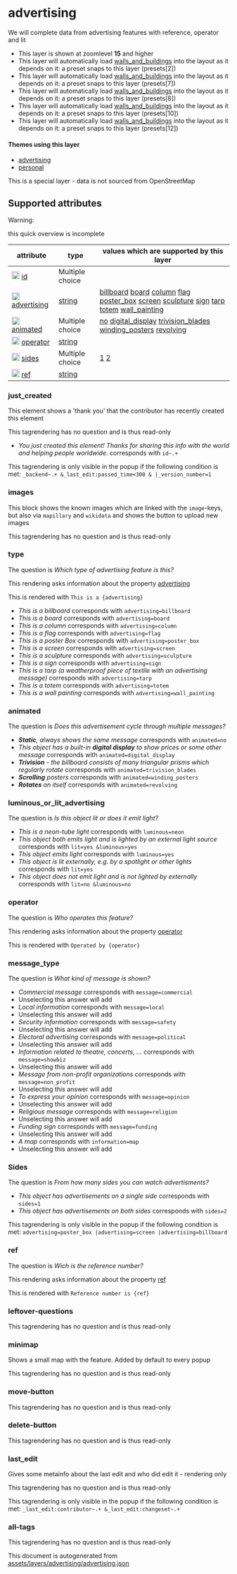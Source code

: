 [//]: # (WARNING: this file is automatically generated. Please find the sources at the bottom and edit those sources)

 advertising 
=============





We will complete data from advertising features with reference, operator and lit






  - This layer is shown at zoomlevel **15** and higher
  - This layer will automatically load  [walls_and_buildings](./walls_and_buildings.md)  into the layout as it depends on it:  a preset snaps to this layer (presets[2])
  - This layer will automatically load  [walls_and_buildings](./walls_and_buildings.md)  into the layout as it depends on it:  a preset snaps to this layer (presets[7])
  - This layer will automatically load  [walls_and_buildings](./walls_and_buildings.md)  into the layout as it depends on it:  a preset snaps to this layer (presets[8])
  - This layer will automatically load  [walls_and_buildings](./walls_and_buildings.md)  into the layout as it depends on it:  a preset snaps to this layer (presets[10])
  - This layer will automatically load  [walls_and_buildings](./walls_and_buildings.md)  into the layout as it depends on it:  a preset snaps to this layer (presets[12])




#### Themes using this layer 





  - [advertising](https://mapcomplete.org/advertising)
  - [personal](https://mapcomplete.org/personal)


This is a special layer - data is not sourced from OpenStreetMap



 Supported attributes 
----------------------



Warning: 

this quick overview is incomplete



attribute | type | values which are supported by this layer
----------- | ------ | ------------------------------------------
[<img src='https://mapcomplete.org/assets/svg/statistics.svg' height='18px'>](https://taginfo.openstreetmap.org/keys/id#values) [id](https://wiki.openstreetmap.org/wiki/Key:id) | Multiple choice | 
[<img src='https://mapcomplete.org/assets/svg/statistics.svg' height='18px'>](https://taginfo.openstreetmap.org/keys/advertising#values) [advertising](https://wiki.openstreetmap.org/wiki/Key:advertising) | [string](../SpecialInputElements.md#string) | [billboard](https://wiki.openstreetmap.org/wiki/Tag:advertising%3Dbillboard) [board](https://wiki.openstreetmap.org/wiki/Tag:advertising%3Dboard) [column](https://wiki.openstreetmap.org/wiki/Tag:advertising%3Dcolumn) [flag](https://wiki.openstreetmap.org/wiki/Tag:advertising%3Dflag) [poster_box](https://wiki.openstreetmap.org/wiki/Tag:advertising%3Dposter_box) [screen](https://wiki.openstreetmap.org/wiki/Tag:advertising%3Dscreen) [sculpture](https://wiki.openstreetmap.org/wiki/Tag:advertising%3Dsculpture) [sign](https://wiki.openstreetmap.org/wiki/Tag:advertising%3Dsign) [tarp](https://wiki.openstreetmap.org/wiki/Tag:advertising%3Dtarp) [totem](https://wiki.openstreetmap.org/wiki/Tag:advertising%3Dtotem) [wall_painting](https://wiki.openstreetmap.org/wiki/Tag:advertising%3Dwall_painting)
[<img src='https://mapcomplete.org/assets/svg/statistics.svg' height='18px'>](https://taginfo.openstreetmap.org/keys/animated#values) [animated](https://wiki.openstreetmap.org/wiki/Key:animated) | Multiple choice | [no](https://wiki.openstreetmap.org/wiki/Tag:animated%3Dno) [digital_display](https://wiki.openstreetmap.org/wiki/Tag:animated%3Ddigital_display) [trivision_blades](https://wiki.openstreetmap.org/wiki/Tag:animated%3Dtrivision_blades) [winding_posters](https://wiki.openstreetmap.org/wiki/Tag:animated%3Dwinding_posters) [revolving](https://wiki.openstreetmap.org/wiki/Tag:animated%3Drevolving)
[<img src='https://mapcomplete.org/assets/svg/statistics.svg' height='18px'>](https://taginfo.openstreetmap.org/keys/operator#values) [operator](https://wiki.openstreetmap.org/wiki/Key:operator) | [string](../SpecialInputElements.md#string) | 
[<img src='https://mapcomplete.org/assets/svg/statistics.svg' height='18px'>](https://taginfo.openstreetmap.org/keys/sides#values) [sides](https://wiki.openstreetmap.org/wiki/Key:sides) | Multiple choice | [1](https://wiki.openstreetmap.org/wiki/Tag:sides%3D1) [2](https://wiki.openstreetmap.org/wiki/Tag:sides%3D2)
[<img src='https://mapcomplete.org/assets/svg/statistics.svg' height='18px'>](https://taginfo.openstreetmap.org/keys/ref#values) [ref](https://wiki.openstreetmap.org/wiki/Key:ref) | [string](../SpecialInputElements.md#string) | 




### just_created 



This element shows a 'thank you' that the contributor has recently created this element

This tagrendering has no question and is thus read-only





  - *You just created this element! Thanks for sharing this info with the world and helping people worldwide.*  corresponds with  `id~.+`


This tagrendering is only visible in the popup if the following condition is met: `_backend~.+ &_last_edit:passed_time<300 & |_version_number=1`



### images 



This block shows the known images which are linked with the `image`-keys, but also via `mapillary` and `wikidata` and shows the button to upload new images

This tagrendering has no question and is thus read-only





### type 



The question is  *Which type of advertising feature is this?*

This rendering asks information about the property  [advertising](https://wiki.openstreetmap.org/wiki/Key:advertising) 

This is rendered with  `This is a {advertising}`





  - *This is a billboard*  corresponds with  `advertising=billboard`
  - *This is a board*  corresponds with  `advertising=board`
  - *This is a column*  corresponds with  `advertising=column`
  - *This is a flag*  corresponds with  `advertising=flag`
  - *This is a poster Box*  corresponds with  `advertising=poster_box`
  - *This is a screen*  corresponds with  `advertising=screen`
  - *This is a sculpture*  corresponds with  `advertising=sculpture`
  - *This is a sign*  corresponds with  `advertising=sign`
  - *This is a tarp (a weatherproof piece of textile with an advertising message)*  corresponds with  `advertising=tarp`
  - *This is a totem*  corresponds with  `advertising=totem`
  - *This is a wall painting*  corresponds with  `advertising=wall_painting`




### animated 



The question is  *Does this advertisement cycle through multiple messages?*





  - *<b>Static</b>, always shows the same message*  corresponds with  `animated=no`
  - *This object has a built-in <b>digital display</b> to show prices or some other message*  corresponds with  `animated=digital_display`
  - *<b>Trivision</b> - the billboard consists of many triangular prisms which regularly rotate*  corresponds with  `animated=trivision_blades`
  - *<b>Scrolling</b> posters*  corresponds with  `animated=winding_posters`
  - *<b>Rotates</b> on itself*  corresponds with  `animated=revolving`




### luminous_or_lit_advertising 



The question is  *Is this object lit or does it emit light?*





  - *This is a neon-tube light*  corresponds with  `luminous=neon`
  - *This object both emits light and is lighted by an external light source*  corresponds with  `lit=yes &luminous=yes`
  - *This object emits light*  corresponds with  `luminous=yes`
  - *This object is lit externally, e.g. by a spotlight or other lights*  corresponds with  `lit=yes`
  - *This object does not emit light and is not lighted by externally*  corresponds with  `lit=no &luminous=no`




### operator 



The question is  *Who operates this feature?*

This rendering asks information about the property  [operator](https://wiki.openstreetmap.org/wiki/Key:operator) 

This is rendered with  `Operated by {operator}`





### message_type 



The question is  *What kind of message is shown?*





  - *Commercial message*  corresponds with  `message=commercial`
  - Unselecting this answer will add 
  - *Local information*  corresponds with  `message=local`
  - Unselecting this answer will add 
  - *Security information*  corresponds with  `message=safety`
  - Unselecting this answer will add 
  - *Electoral advertising*  corresponds with  `message=political`
  - Unselecting this answer will add 
  - *Information related to theatre, concerts, …*  corresponds with  `message=showbiz`
  - Unselecting this answer will add 
  - *Message from non-profit organizations*  corresponds with  `message=non_profit`
  - Unselecting this answer will add 
  - *To express your opinion*  corresponds with  `message=opinion`
  - Unselecting this answer will add 
  - *Religious message*  corresponds with  `message=religion`
  - Unselecting this answer will add 
  - *Funding sign*  corresponds with  `message=funding`
  - Unselecting this answer will add 
  - *A map*  corresponds with  `information=map`
  - Unselecting this answer will add 




### Sides 



The question is  *From how many sides you can watch advertisments?*





  - *This object has advertisements on a single side*  corresponds with  `sides=1`
  - *This object has advertisements on both sides*  corresponds with  `sides=2`


This tagrendering is only visible in the popup if the following condition is met: `advertising=poster_box |advertising=screen |advertising=billboard`



### ref 



The question is  *Wich is the reference number?*

This rendering asks information about the property  [ref](https://wiki.openstreetmap.org/wiki/Key:ref) 

This is rendered with  `Reference number is {ref}`





### leftover-questions 



This tagrendering has no question and is thus read-only





### minimap 



Shows a small map with the feature. Added by default to every popup

This tagrendering has no question and is thus read-only





### move-button 



This tagrendering has no question and is thus read-only





### delete-button 



This tagrendering has no question and is thus read-only





### last_edit 



Gives some metainfo about the last edit and who did edit it - rendering only

This tagrendering has no question and is thus read-only



This tagrendering is only visible in the popup if the following condition is met: `_last_edit:contributor~.+ &_last_edit:changeset~.+`



### all-tags 



This tagrendering has no question and is thus read-only

 

This document is autogenerated from [assets/layers/advertising/advertising.json](https://github.com/pietervdvn/MapComplete/blob/develop/assets/layers/advertising/advertising.json)
